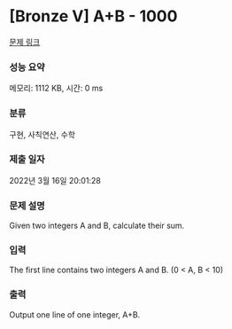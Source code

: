 # [Bronze V] A+B - 1000 

[문제 링크](https://www.acmicpc.net/problem/1000) 

### 성능 요약

메모리: 1112 KB, 시간: 0 ms

### 분류

구현, 사칙연산, 수학

### 제출 일자

2022년 3월 16일 20:01:28

### 문제 설명

<p>Given two integers A and B, calculate their sum.</p>

### 입력 

 <p>The first line contains two integers A and B. (0 < A, B < 10)</p>

### 출력 

 <p>Output one line of one integer, A+B.</p>

